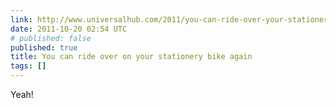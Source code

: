 ```yaml
---
link: http://www.universalhub.com/2011/you-can-ride-over-your-stationery-bike-again
date: 2011-10-20 02:54 UTC
# published: false
published: true
title: You can ride over on your stationery bike again
tags: []
---
```


Yeah!
